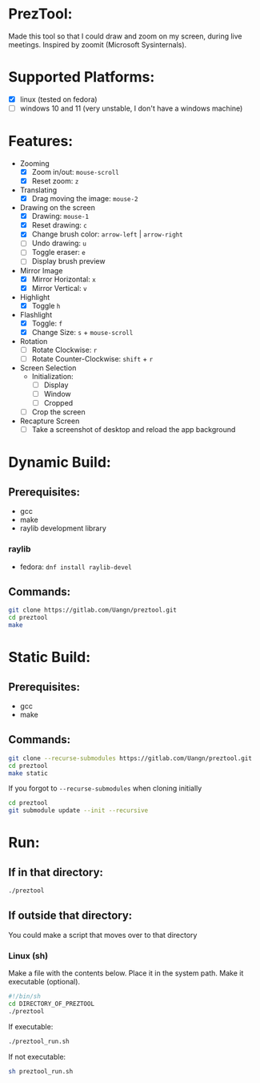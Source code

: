 # PrezTool:
Made this tool so that I could draw and zoom on my screen, during live meetings. Inspired by zoomit (Microsoft Sysinternals).

# Supported Platforms:
- [X] linux (tested on fedora)
- [ ] windows 10 and 11 (very unstable, I don't have a windows machine)

# Features:
- Zooming
    - [X] Zoom in/out: `mouse-scroll`
    - [X] Reset zoom: `z`
- Translating
    - [X] Drag moving the image: `mouse-2`
- Drawing on the screen
    - [X] Drawing: `mouse-1`
    - [X] Reset drawing: `c`
    - [X] Change brush color: `arrow-left` | `arrow-right`
    - [ ] Undo drawing: `u`
    - [ ] Toggle eraser: `e`
    - [ ] Display brush preview
- Mirror Image
    - [X] Mirror Horizontal: `x`
    - [X] Mirror Vertical: `v`
- Highlight
    - [X] Toggle `h`
- Flashlight
    - [X] Toggle: `f`
    - [X] Change Size: `s` + `mouse-scroll`
- Rotation
    - [ ] Rotate Clockwise: `r`
    - [ ] Rotate Counter-Clockwise: `shift` + `r`
- Screen Selection
    - Initialization:
        - [ ] Display
        - [ ] Window
        - [ ] Cropped
    - [ ] Crop the screen
- Recapture Screen
    - [ ] Take a screenshot of desktop and reload the app background

# Dynamic Build:
## Prerequisites:
- gcc
- make
- raylib development library
### raylib
- fedora: `dnf install raylib-devel`
## Commands:
```bash
git clone https://gitlab.com/Uangn/preztool.git
cd preztool
make
```

# Static Build:
## Prerequisites:
- gcc
- make
## Commands:
```bash
git clone --recurse-submodules https://gitlab.com/Uangn/preztool.git
cd preztool
make static
```
If you forgot to `--recurse-submodules` when cloning initially
```bash
cd preztool
git submodule update --init --recursive
```

# Run:
## If in that directory:
```bash
./preztool
```
## If outside that directory:
You could make a script that moves over to that directory
### Linux (sh)
Make a file with the contents below. Place it in the system path. Make it executable (optional).
```bash preztool_run.sh
#!/bin/sh
cd DIRECTORY_OF_PREZTOOL
./preztool
```
If executable:
```bash
./preztool_run.sh
```
If not executable:
```bash
sh preztool_run.sh
```
